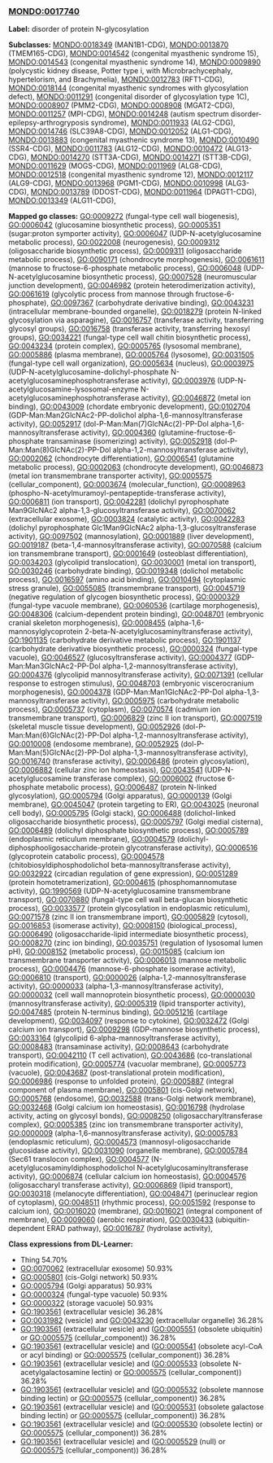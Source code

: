 
### [MONDO:0017740](http://purl.obolibrary.org/obo/MONDO_0017740)
**Label:** disorder of protein N-glycosylation

**Subclasses:** [MONDO:0018349](http://purl.obolibrary.org/obo/MONDO_0018349) (MAN1B1-CDG), [MONDO:0013870](http://purl.obolibrary.org/obo/MONDO_0013870) (TMEM165-CDG), [MONDO:0014542](http://purl.obolibrary.org/obo/MONDO_0014542) (congenital myasthenic syndrome 15), [MONDO:0014543](http://purl.obolibrary.org/obo/MONDO_0014543) (congenital myasthenic syndrome 14), [MONDO:0009890](http://purl.obolibrary.org/obo/MONDO_0009890) (polycystic kidney disease, Potter type i, with Microbrachycephaly, hypertelorism, and Brachymelia), [MONDO:0012783](http://purl.obolibrary.org/obo/MONDO_0012783) (RFT1-CDG), [MONDO:0018144](http://purl.obolibrary.org/obo/MONDO_0018144) (congenital myasthenic syndromes with glycosylation defect), [MONDO:0011291](http://purl.obolibrary.org/obo/MONDO_0011291) (congenital disorder of glycosylation type 1C), [MONDO:0008907](http://purl.obolibrary.org/obo/MONDO_0008907) (PMM2-CDG), [MONDO:0008908](http://purl.obolibrary.org/obo/MONDO_0008908) (MGAT2-CDG), [MONDO:0011257](http://purl.obolibrary.org/obo/MONDO_0011257) (MPI-CDG), [MONDO:0014248](http://purl.obolibrary.org/obo/MONDO_0014248) (autism spectrum disorder-epilepsy-arthrogryposis syndrome), [MONDO:0011933](http://purl.obolibrary.org/obo/MONDO_0011933) (ALG2-CDG), [MONDO:0014746](http://purl.obolibrary.org/obo/MONDO_0014746) (SLC39A8-CDG), [MONDO:0012052](http://purl.obolibrary.org/obo/MONDO_0012052) (ALG1-CDG), [MONDO:0013883](http://purl.obolibrary.org/obo/MONDO_0013883) (congenital myasthenic syndrome 13), [MONDO:0010490](http://purl.obolibrary.org/obo/MONDO_0010490) (SSR4-CDG), [MONDO:0011783](http://purl.obolibrary.org/obo/MONDO_0011783) (ALG12-CDG), [MONDO:0010472](http://purl.obolibrary.org/obo/MONDO_0010472) (ALG13-CDG), [MONDO:0014270](http://purl.obolibrary.org/obo/MONDO_0014270) (STT3A-CDG), [MONDO:0014271](http://purl.obolibrary.org/obo/MONDO_0014271) (STT3B-CDG), [MONDO:0011629](http://purl.obolibrary.org/obo/MONDO_0011629) (MOGS-CDG), [MONDO:0011969](http://purl.obolibrary.org/obo/MONDO_0011969) (ALG8-CDG), [MONDO:0012518](http://purl.obolibrary.org/obo/MONDO_0012518) (congenital myasthenic syndrome 12), [MONDO:0012117](http://purl.obolibrary.org/obo/MONDO_0012117) (ALG9-CDG), [MONDO:0013968](http://purl.obolibrary.org/obo/MONDO_0013968) (PGM1-CDG), [MONDO:0010998](http://purl.obolibrary.org/obo/MONDO_0010998) (ALG3-CDG), [MONDO:0013789](http://purl.obolibrary.org/obo/MONDO_0013789) (DDOST-CDG), [MONDO:0011964](http://purl.obolibrary.org/obo/MONDO_0011964) (DPAGT1-CDG), [MONDO:0013349](http://purl.obolibrary.org/obo/MONDO_0013349) (ALG11-CDG), 

**Mapped go classes:** [GO:0009272](http://purl.obolibrary.org/obo/GO_0009272) (fungal-type cell wall biogenesis), [GO:0006042](http://purl.obolibrary.org/obo/GO_0006042) (glucosamine biosynthetic process), [GO:0005351](http://purl.obolibrary.org/obo/GO_0005351) (sugar:proton symporter activity), [GO:0006047](http://purl.obolibrary.org/obo/GO_0006047) (UDP-N-acetylglucosamine metabolic process), [GO:0022008](http://purl.obolibrary.org/obo/GO_0022008) (neurogenesis), [GO:0009312](http://purl.obolibrary.org/obo/GO_0009312) (oligosaccharide biosynthetic process), [GO:0009311](http://purl.obolibrary.org/obo/GO_0009311) (oligosaccharide metabolic process), [GO:0090171](http://purl.obolibrary.org/obo/GO_0090171) (chondrocyte morphogenesis), [GO:0061611](http://purl.obolibrary.org/obo/GO_0061611) (mannose to fructose-6-phosphate metabolic process), [GO:0006048](http://purl.obolibrary.org/obo/GO_0006048) (UDP-N-acetylglucosamine biosynthetic process), [GO:0007528](http://purl.obolibrary.org/obo/GO_0007528) (neuromuscular junction development), [GO:0046982](http://purl.obolibrary.org/obo/GO_0046982) (protein heterodimerization activity), [GO:0061619](http://purl.obolibrary.org/obo/GO_0061619) (glycolytic process from mannose through fructose-6-phosphate), [GO:0097367](http://purl.obolibrary.org/obo/GO_0097367) (carbohydrate derivative binding), [GO:0043231](http://purl.obolibrary.org/obo/GO_0043231) (intracellular membrane-bounded organelle), [GO:0018279](http://purl.obolibrary.org/obo/GO_0018279) (protein N-linked glycosylation via asparagine), [GO:0016757](http://purl.obolibrary.org/obo/GO_0016757) (transferase activity, transferring glycosyl groups), [GO:0016758](http://purl.obolibrary.org/obo/GO_0016758) (transferase activity, transferring hexosyl groups), [GO:0034221](http://purl.obolibrary.org/obo/GO_0034221) (fungal-type cell wall chitin biosynthetic process), [GO:0043234](http://purl.obolibrary.org/obo/GO_0043234) (protein complex), [GO:0005765](http://purl.obolibrary.org/obo/GO_0005765) (lysosomal membrane), [GO:0005886](http://purl.obolibrary.org/obo/GO_0005886) (plasma membrane), [GO:0005764](http://purl.obolibrary.org/obo/GO_0005764) (lysosome), [GO:0031505](http://purl.obolibrary.org/obo/GO_0031505) (fungal-type cell wall organization), [GO:0005634](http://purl.obolibrary.org/obo/GO_0005634) (nucleus), [GO:0003975](http://purl.obolibrary.org/obo/GO_0003975) (UDP-N-acetylglucosamine-dolichyl-phosphate N-acetylglucosaminephosphotransferase activity), [GO:0003976](http://purl.obolibrary.org/obo/GO_0003976) (UDP-N-acetylglucosamine-lysosomal-enzyme N-acetylglucosaminephosphotransferase activity), [GO:0046872](http://purl.obolibrary.org/obo/GO_0046872) (metal ion binding), [GO:0043009](http://purl.obolibrary.org/obo/GO_0043009) (chordate embryonic development), [GO:0102704](http://purl.obolibrary.org/obo/GO_0102704) (GDP-Man:Man2GlcNAc2-PP-dolichol alpha-1,6-mannosyltransferase activity), [GO:0052917](http://purl.obolibrary.org/obo/GO_0052917) (dol-P-Man:Man(7)GlcNAc(2)-PP-Dol alpha-1,6-mannosyltransferase activity), [GO:0004360](http://purl.obolibrary.org/obo/GO_0004360) (glutamine-fructose-6-phosphate transaminase (isomerizing) activity), [GO:0052918](http://purl.obolibrary.org/obo/GO_0052918) (dol-P-Man:Man(8)GlcNAc(2)-PP-Dol alpha-1,2-mannosyltransferase activity), [GO:0002062](http://purl.obolibrary.org/obo/GO_0002062) (chondrocyte differentiation), [GO:0006541](http://purl.obolibrary.org/obo/GO_0006541) (glutamine metabolic process), [GO:0002063](http://purl.obolibrary.org/obo/GO_0002063) (chondrocyte development), [GO:0046873](http://purl.obolibrary.org/obo/GO_0046873) (metal ion transmembrane transporter activity), [GO:0005575](http://purl.obolibrary.org/obo/GO_0005575) (cellular_component), [GO:0003674](http://purl.obolibrary.org/obo/GO_0003674) (molecular_function), [GO:0008963](http://purl.obolibrary.org/obo/GO_0008963) (phospho-N-acetylmuramoyl-pentapeptide-transferase activity), [GO:0006811](http://purl.obolibrary.org/obo/GO_0006811) (ion transport), [GO:0042281](http://purl.obolibrary.org/obo/GO_0042281) (dolichyl pyrophosphate Man9GlcNAc2 alpha-1,3-glucosyltransferase activity), [GO:0070062](http://purl.obolibrary.org/obo/GO_0070062) (extracellular exosome), [GO:0003824](http://purl.obolibrary.org/obo/GO_0003824) (catalytic activity), [GO:0042283](http://purl.obolibrary.org/obo/GO_0042283) (dolichyl pyrophosphate Glc1Man9GlcNAc2 alpha-1,3-glucosyltransferase activity), [GO:0097502](http://purl.obolibrary.org/obo/GO_0097502) (mannosylation), [GO:0001889](http://purl.obolibrary.org/obo/GO_0001889) (liver development), [GO:0019187](http://purl.obolibrary.org/obo/GO_0019187) (beta-1,4-mannosyltransferase activity), [GO:0070588](http://purl.obolibrary.org/obo/GO_0070588) (calcium ion transmembrane transport), [GO:0001649](http://purl.obolibrary.org/obo/GO_0001649) (osteoblast differentiation), [GO:0034203](http://purl.obolibrary.org/obo/GO_0034203) (glycolipid translocation), [GO:0030001](http://purl.obolibrary.org/obo/GO_0030001) (metal ion transport), [GO:0030246](http://purl.obolibrary.org/obo/GO_0030246) (carbohydrate binding), [GO:0019348](http://purl.obolibrary.org/obo/GO_0019348) (dolichol metabolic process), [GO:0016597](http://purl.obolibrary.org/obo/GO_0016597) (amino acid binding), [GO:0010494](http://purl.obolibrary.org/obo/GO_0010494) (cytoplasmic stress granule), [GO:0055085](http://purl.obolibrary.org/obo/GO_0055085) (transmembrane transport), [GO:0045719](http://purl.obolibrary.org/obo/GO_0045719) (negative regulation of glycogen biosynthetic process), [GO:0000329](http://purl.obolibrary.org/obo/GO_0000329) (fungal-type vacuole membrane), [GO:0060536](http://purl.obolibrary.org/obo/GO_0060536) (cartilage morphogenesis), [GO:0048306](http://purl.obolibrary.org/obo/GO_0048306) (calcium-dependent protein binding), [GO:0048701](http://purl.obolibrary.org/obo/GO_0048701) (embryonic cranial skeleton morphogenesis), [GO:0008455](http://purl.obolibrary.org/obo/GO_0008455) (alpha-1,6-mannosylglycoprotein 2-beta-N-acetylglucosaminyltransferase activity), [GO:1901135](http://purl.obolibrary.org/obo/GO_1901135) (carbohydrate derivative metabolic process), [GO:1901137](http://purl.obolibrary.org/obo/GO_1901137) (carbohydrate derivative biosynthetic process), [GO:0000324](http://purl.obolibrary.org/obo/GO_0000324) (fungal-type vacuole), [GO:0046527](http://purl.obolibrary.org/obo/GO_0046527) (glucosyltransferase activity), [GO:0004377](http://purl.obolibrary.org/obo/GO_0004377) (GDP-Man:Man3GlcNAc2-PP-Dol alpha-1,2-mannosyltransferase activity), [GO:0004376](http://purl.obolibrary.org/obo/GO_0004376) (glycolipid mannosyltransferase activity), [GO:0071391](http://purl.obolibrary.org/obo/GO_0071391) (cellular response to estrogen stimulus), [GO:0048703](http://purl.obolibrary.org/obo/GO_0048703) (embryonic viscerocranium morphogenesis), [GO:0004378](http://purl.obolibrary.org/obo/GO_0004378) (GDP-Man:Man1GlcNAc2-PP-Dol alpha-1,3-mannosyltransferase activity), [GO:0005975](http://purl.obolibrary.org/obo/GO_0005975) (carbohydrate metabolic process), [GO:0005737](http://purl.obolibrary.org/obo/GO_0005737) (cytoplasm), [GO:0070574](http://purl.obolibrary.org/obo/GO_0070574) (cadmium ion transmembrane transport), [GO:0006829](http://purl.obolibrary.org/obo/GO_0006829) (zinc II ion transport), [GO:0007519](http://purl.obolibrary.org/obo/GO_0007519) (skeletal muscle tissue development), [GO:0052926](http://purl.obolibrary.org/obo/GO_0052926) (dol-P-Man:Man(6)GlcNAc(2)-PP-Dol alpha-1,2-mannosyltransferase activity), [GO:0010008](http://purl.obolibrary.org/obo/GO_0010008) (endosome membrane), [GO:0052925](http://purl.obolibrary.org/obo/GO_0052925) (dol-P-Man:Man(5)GlcNAc(2)-PP-Dol alpha-1,3-mannosyltransferase activity), [GO:0016740](http://purl.obolibrary.org/obo/GO_0016740) (transferase activity), [GO:0006486](http://purl.obolibrary.org/obo/GO_0006486) (protein glycosylation), [GO:0006882](http://purl.obolibrary.org/obo/GO_0006882) (cellular zinc ion homeostasis), [GO:0043541](http://purl.obolibrary.org/obo/GO_0043541) (UDP-N-acetylglucosamine transferase complex), [GO:0006002](http://purl.obolibrary.org/obo/GO_0006002) (fructose 6-phosphate metabolic process), [GO:0006487](http://purl.obolibrary.org/obo/GO_0006487) (protein N-linked glycosylation), [GO:0005794](http://purl.obolibrary.org/obo/GO_0005794) (Golgi apparatus), [GO:0000139](http://purl.obolibrary.org/obo/GO_0000139) (Golgi membrane), [GO:0045047](http://purl.obolibrary.org/obo/GO_0045047) (protein targeting to ER), [GO:0043025](http://purl.obolibrary.org/obo/GO_0043025) (neuronal cell body), [GO:0005795](http://purl.obolibrary.org/obo/GO_0005795) (Golgi stack), [GO:0006488](http://purl.obolibrary.org/obo/GO_0006488) (dolichol-linked oligosaccharide biosynthetic process), [GO:0005797](http://purl.obolibrary.org/obo/GO_0005797) (Golgi medial cisterna), [GO:0006489](http://purl.obolibrary.org/obo/GO_0006489) (dolichyl diphosphate biosynthetic process), [GO:0005789](http://purl.obolibrary.org/obo/GO_0005789) (endoplasmic reticulum membrane), [GO:0004579](http://purl.obolibrary.org/obo/GO_0004579) (dolichyl-diphosphooligosaccharide-protein glycotransferase activity), [GO:0006516](http://purl.obolibrary.org/obo/GO_0006516) (glycoprotein catabolic process), [GO:0004578](http://purl.obolibrary.org/obo/GO_0004578) (chitobiosyldiphosphodolichol beta-mannosyltransferase activity), [GO:0032922](http://purl.obolibrary.org/obo/GO_0032922) (circadian regulation of gene expression), [GO:0051289](http://purl.obolibrary.org/obo/GO_0051289) (protein homotetramerization), [GO:0004615](http://purl.obolibrary.org/obo/GO_0004615) (phosphomannomutase activity), [GO:1990569](http://purl.obolibrary.org/obo/GO_1990569) (UDP-N-acetylglucosamine transmembrane transport), [GO:0070880](http://purl.obolibrary.org/obo/GO_0070880) (fungal-type cell wall beta-glucan biosynthetic process), [GO:0033577](http://purl.obolibrary.org/obo/GO_0033577) (protein glycosylation in endoplasmic reticulum), [GO:0071578](http://purl.obolibrary.org/obo/GO_0071578) (zinc II ion transmembrane import), [GO:0005829](http://purl.obolibrary.org/obo/GO_0005829) (cytosol), [GO:0016853](http://purl.obolibrary.org/obo/GO_0016853) (isomerase activity), [GO:0008150](http://purl.obolibrary.org/obo/GO_0008150) (biological_process), [GO:0006490](http://purl.obolibrary.org/obo/GO_0006490) (oligosaccharide-lipid intermediate biosynthetic process), [GO:0008270](http://purl.obolibrary.org/obo/GO_0008270) (zinc ion binding), [GO:0035751](http://purl.obolibrary.org/obo/GO_0035751) (regulation of lysosomal lumen pH), [GO:0008152](http://purl.obolibrary.org/obo/GO_0008152) (metabolic process), [GO:0015085](http://purl.obolibrary.org/obo/GO_0015085) (calcium ion transmembrane transporter activity), [GO:0006013](http://purl.obolibrary.org/obo/GO_0006013) (mannose metabolic process), [GO:0004476](http://purl.obolibrary.org/obo/GO_0004476) (mannose-6-phosphate isomerase activity), [GO:0006810](http://purl.obolibrary.org/obo/GO_0006810) (transport), [GO:0000026](http://purl.obolibrary.org/obo/GO_0000026) (alpha-1,2-mannosyltransferase activity), [GO:0000033](http://purl.obolibrary.org/obo/GO_0000033) (alpha-1,3-mannosyltransferase activity), [GO:0000032](http://purl.obolibrary.org/obo/GO_0000032) (cell wall mannoprotein biosynthetic process), [GO:0000030](http://purl.obolibrary.org/obo/GO_0000030) (mannosyltransferase activity), [GO:0005319](http://purl.obolibrary.org/obo/GO_0005319) (lipid transporter activity), [GO:0047485](http://purl.obolibrary.org/obo/GO_0047485) (protein N-terminus binding), [GO:0051216](http://purl.obolibrary.org/obo/GO_0051216) (cartilage development), [GO:0034097](http://purl.obolibrary.org/obo/GO_0034097) (response to cytokine), [GO:0032472](http://purl.obolibrary.org/obo/GO_0032472) (Golgi calcium ion transport), [GO:0009298](http://purl.obolibrary.org/obo/GO_0009298) (GDP-mannose biosynthetic process), [GO:0033164](http://purl.obolibrary.org/obo/GO_0033164) (glycolipid 6-alpha-mannosyltransferase activity), [GO:0008483](http://purl.obolibrary.org/obo/GO_0008483) (transaminase activity), [GO:0008643](http://purl.obolibrary.org/obo/GO_0008643) (carbohydrate transport), [GO:0042110](http://purl.obolibrary.org/obo/GO_0042110) (T cell activation), [GO:0043686](http://purl.obolibrary.org/obo/GO_0043686) (co-translational protein modification), [GO:0005774](http://purl.obolibrary.org/obo/GO_0005774) (vacuolar membrane), [GO:0005773](http://purl.obolibrary.org/obo/GO_0005773) (vacuole), [GO:0043687](http://purl.obolibrary.org/obo/GO_0043687) (post-translational protein modification), [GO:0006986](http://purl.obolibrary.org/obo/GO_0006986) (response to unfolded protein), [GO:0005887](http://purl.obolibrary.org/obo/GO_0005887) (integral component of plasma membrane), [GO:0005801](http://purl.obolibrary.org/obo/GO_0005801) (cis-Golgi network), [GO:0005768](http://purl.obolibrary.org/obo/GO_0005768) (endosome), [GO:0032588](http://purl.obolibrary.org/obo/GO_0032588) (trans-Golgi network membrane), [GO:0032468](http://purl.obolibrary.org/obo/GO_0032468) (Golgi calcium ion homeostasis), [GO:0016798](http://purl.obolibrary.org/obo/GO_0016798) (hydrolase activity, acting on glycosyl bonds), [GO:0008250](http://purl.obolibrary.org/obo/GO_0008250) (oligosaccharyltransferase complex), [GO:0005385](http://purl.obolibrary.org/obo/GO_0005385) (zinc ion transmembrane transporter activity), [GO:0000009](http://purl.obolibrary.org/obo/GO_0000009) (alpha-1,6-mannosyltransferase activity), [GO:0005783](http://purl.obolibrary.org/obo/GO_0005783) (endoplasmic reticulum), [GO:0004573](http://purl.obolibrary.org/obo/GO_0004573) (mannosyl-oligosaccharide glucosidase activity), [GO:0031090](http://purl.obolibrary.org/obo/GO_0031090) (organelle membrane), [GO:0005784](http://purl.obolibrary.org/obo/GO_0005784) (Sec61 translocon complex), [GO:0004577](http://purl.obolibrary.org/obo/GO_0004577) (N-acetylglucosaminyldiphosphodolichol N-acetylglucosaminyltransferase activity), [GO:0006874](http://purl.obolibrary.org/obo/GO_0006874) (cellular calcium ion homeostasis), [GO:0004576](http://purl.obolibrary.org/obo/GO_0004576) (oligosaccharyl transferase activity), [GO:0006869](http://purl.obolibrary.org/obo/GO_0006869) (lipid transport), [GO:0030318](http://purl.obolibrary.org/obo/GO_0030318) (melanocyte differentiation), [GO:0048471](http://purl.obolibrary.org/obo/GO_0048471) (perinuclear region of cytoplasm), [GO:0048511](http://purl.obolibrary.org/obo/GO_0048511) (rhythmic process), [GO:0051592](http://purl.obolibrary.org/obo/GO_0051592) (response to calcium ion), [GO:0016020](http://purl.obolibrary.org/obo/GO_0016020) (membrane), [GO:0016021](http://purl.obolibrary.org/obo/GO_0016021) (integral component of membrane), [GO:0009060](http://purl.obolibrary.org/obo/GO_0009060) (aerobic respiration), [GO:0030433](http://purl.obolibrary.org/obo/GO_0030433) (ubiquitin-dependent ERAD pathway), [GO:0016787](http://purl.obolibrary.org/obo/GO_0016787) (hydrolase activity), 

**Class expressions from DL-Learner:**

- Thing 54.70%
- [GO:0070062](http://purl.obolibrary.org/obo/GO_0070062) (extracellular exosome) 50.93%
- [GO:0005801](http://purl.obolibrary.org/obo/GO_0005801) (cis-Golgi network) 50.93%
- [GO:0005794](http://purl.obolibrary.org/obo/GO_0005794) (Golgi apparatus) 50.93%
- [GO:0000324](http://purl.obolibrary.org/obo/GO_0000324) (fungal-type vacuole) 50.93%
- [GO:0000322](http://purl.obolibrary.org/obo/GO_0000322) (storage vacuole) 50.93%
- [GO:1903561](http://purl.obolibrary.org/obo/GO_1903561) (extracellular vesicle) 36.28%
- [GO:0031982](http://purl.obolibrary.org/obo/GO_0031982) (vesicle) and [GO:0043230](http://purl.obolibrary.org/obo/GO_0043230) (extracellular organelle) 36.28%
- [GO:1903561](http://purl.obolibrary.org/obo/GO_1903561) (extracellular vesicle) and ([GO:0005551](http://purl.obolibrary.org/obo/GO_0005551) (obsolete ubiquitin) or [GO:0005575](http://purl.obolibrary.org/obo/GO_0005575) (cellular_component)) 36.28%
- [GO:1903561](http://purl.obolibrary.org/obo/GO_1903561) (extracellular vesicle) and ([GO:0005541](http://purl.obolibrary.org/obo/GO_0005541) (obsolete acyl-CoA or acyl binding) or [GO:0005575](http://purl.obolibrary.org/obo/GO_0005575) (cellular_component)) 36.28%
- [GO:1903561](http://purl.obolibrary.org/obo/GO_1903561) (extracellular vesicle) and ([GO:0005533](http://purl.obolibrary.org/obo/GO_0005533) (obsolete N-acetylgalactosamine lectin) or [GO:0005575](http://purl.obolibrary.org/obo/GO_0005575) (cellular_component)) 36.28%
- [GO:1903561](http://purl.obolibrary.org/obo/GO_1903561) (extracellular vesicle) and ([GO:0005532](http://purl.obolibrary.org/obo/GO_0005532) (obsolete mannose binding lectin) or [GO:0005575](http://purl.obolibrary.org/obo/GO_0005575) (cellular_component)) 36.28%
- [GO:1903561](http://purl.obolibrary.org/obo/GO_1903561) (extracellular vesicle) and ([GO:0005531](http://purl.obolibrary.org/obo/GO_0005531) (obsolete galactose binding lectin) or [GO:0005575](http://purl.obolibrary.org/obo/GO_0005575) (cellular_component)) 36.28%
- [GO:1903561](http://purl.obolibrary.org/obo/GO_1903561) (extracellular vesicle) and ([GO:0005530](http://purl.obolibrary.org/obo/GO_0005530) (obsolete lectin) or [GO:0005575](http://purl.obolibrary.org/obo/GO_0005575) (cellular_component)) 36.28%
- [GO:1903561](http://purl.obolibrary.org/obo/GO_1903561) (extracellular vesicle) and ([GO:0005529](http://purl.obolibrary.org/obo/GO_0005529) (null) or [GO:0005575](http://purl.obolibrary.org/obo/GO_0005575) (cellular_component)) 36.28%


